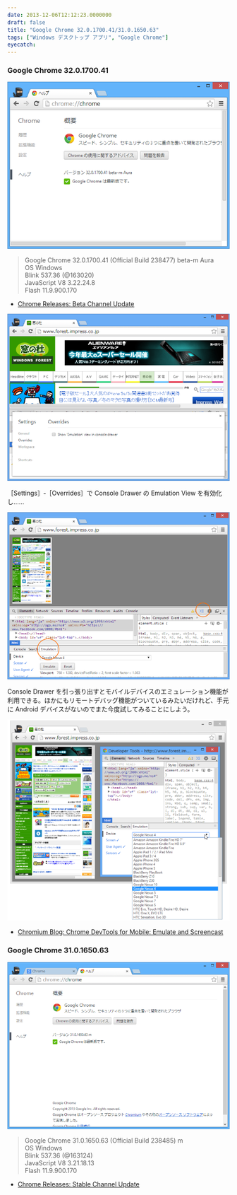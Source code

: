 ```yaml
---
date: 2013-12-06T12:12:23.0000000
draft: false
title: "Google Chrome 32.0.1700.41/31.0.1650.63"
tags: ["Windows デスクトップ アプリ", "Google Chrome"]
eyecatch: 
---
```


<div class="section">
<h3>Google Chrome 32.0.1700.41</h3>
<p><span itemscope itemtype="http://schema.org/Photograph"><img src="20131206120333.png" alt="f:id:daruyanagi:20131206120333p:plain" title="f:id:daruyanagi:20131206120333p:plain" class="hatena-fotolife" itemprop="image"></span><br />
</p>

<blockquote>
<p>Google Chrome	32.0.1700.41 (Official Build 238477) beta-m Aura<br />
OS	Windows <br />
Blink	537.36 (@163020)<br />
JavaScript	V8 3.22.24.8<br />
Flash	11.9.900.170</p>

</blockquote>

<ul>
<li><a href="http://googlechromereleases.blogspot.jp/2013/12/beta-channel-update_4.html">Chrome Releases: Beta Channel Update</a></li>
</ul><p><span itemscope itemtype="http://schema.org/Photograph"><img src="20131206120523.png" alt="f:id:daruyanagi:20131206120523p:plain" title="f:id:daruyanagi:20131206120523p:plain" class="hatena-fotolife" itemprop="image"></span></p><p>［Settings］‐［Overrides］で Console Drawer の Emulation View を有効化し……</p><p><span itemscope itemtype="http://schema.org/Photograph"><img src="20131206121134.png" alt="f:id:daruyanagi:20131206121134p:plain" title="f:id:daruyanagi:20131206121134p:plain" class="hatena-fotolife" itemprop="image"></span></p><p>Console Drawer を引っ張り出すとモバイルデバイスのエミュレーション機能が利用できる。ほかにもリモートデバッグ機能がついているみたいだけれど、手元に Android デバイスがないのでまた今度試してみることにしよう。</p><p><span itemscope itemtype="http://schema.org/Photograph"><img src="20131206120542.png" alt="f:id:daruyanagi:20131206120542p:plain" title="f:id:daruyanagi:20131206120542p:plain" class="hatena-fotolife" itemprop="image"></span><br />
</p>

<ul>
<li><a href="http://blog.chromium.org/2013/12/chrome-devtools-for-mobile-emulate-and.html">Chromium Blog: Chrome DevTools for Mobile: Emulate and Screencast</a></li>
</ul>
</div>
<div class="section">
<h3>Google Chrome 31.0.1650.63</h3>
<p><span itemscope itemtype="http://schema.org/Photograph"><img src="20131206120324.png" alt="f:id:daruyanagi:20131206120324p:plain" title="f:id:daruyanagi:20131206120324p:plain" class="hatena-fotolife" itemprop="image"></span><br />
</p>

<blockquote>
<p>Google Chrome	31.0.1650.63 (Official Build 238485) m<br />
OS	Windows <br />
Blink	537.36 (@163124)<br />
JavaScript	V8 3.21.18.13<br />
Flash	11.9.900.170</p>

</blockquote>

<ul>
<li><a href="http://googlechromereleases.blogspot.jp/2013/12/stable-channel-update.html">Chrome Releases: Stable Channel Update</a></li>
</ul>
</div>